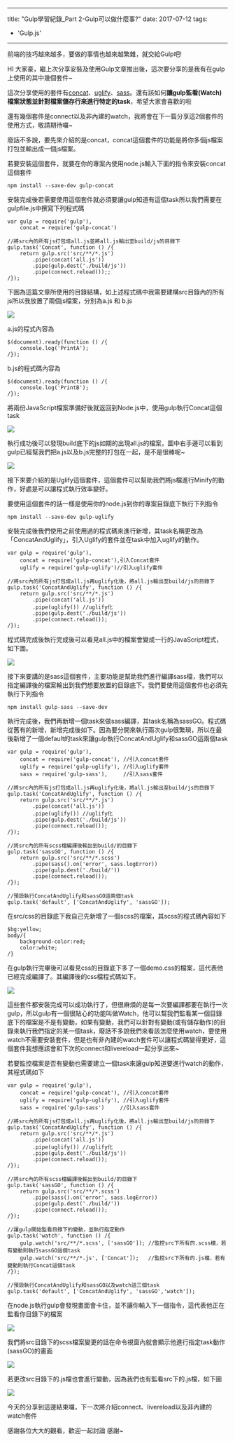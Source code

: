 
---
title: "Gulp學習紀錄_Part 2-Gulp可以做什麼事?"
date: 2017-07-12
tags: 
  - 'Gulp.js'
---

前端的技巧越來越多，要做的事情也越來越繁雜，就交給Gulp吧!

HI 大家豪，繼上次分享安裝及使用Gulp文章推出後，這次要分享的是我有在gulp上使用的其中幾個套件~

這次分享使用的套件有[concat](https://www.npmjs.com/package/gulp-concat/)、[uglify](https://www.npmjs.com/package/gulp-uglify/)、[sass](https://www.npmjs.com/package/gulp-sass/)。還有該如何**讓gulp監看(Watch)檔案狀態並針對檔案儲存行來進行特定的task**，希望大家會喜歡的啦

還有幾個套件是connect以及非內建的watch，我將會在下一篇分享這2個套件的使用方式，敬請期待囉~

廢話不多說，要先來介紹的是concat，concat這個套件的功能是將你多個js檔案打包並輸出成一個js檔案。

若要安裝這個套件，就要在你的專案內使用node.js輸入下面的指令來安裝concat這個套件

    npm install --save-dev gulp-concat

安裝完成後若需要使用這個套件就必須要讓gulp知道有這個task所以我們需要在gulpfile.js中撰寫下列程式碼

    var gulp = require('gulp'),
        concat = require('gulp-concat')
    
    //將src內的所有js打包成all.js並將all.js輸出至build/js的目錄下
    gulp.task('Concat', function () /{
        return gulp.src('src/**/*.js')
            .pipe(concat('all.js'))
            .pipe(gulp.dest('./build/js'))
            .pipe(connect.reload());;
    /});

下圖為這篇文章所使用的目錄結構，如上述程式碼中我需要建構src目錄內的所有js所以我放置了兩個js檔案，分別為a.js 和 b.js

![](/img/2017-233637/1499871805_35683.png)

a.js的程式內容為

    $(document).ready(function () /{
        console.log('PrintA');
    /});

b.js的程式碼內容為

    $(document).ready(function () /{
        console.log('PrintB');
    /});

將兩份JavaScript檔案準備好後就返回到Node.js中，使用gulp執行Concat這個task

![](/img/2017-233637/1499869317_95848.png)

執行成功後可以發現build底下的js如期的出現all.js的檔案，圖中右手邊可以看到gulp已經幫我們把a.js以及b.js完整的打包在一起，是不是很棒呢~

![](/img/2017-233637/1499871852_61883.png)

接下來要介紹的是Uglify這個套件，這個套件可以幫助我們將js檔進行Minify的動作，好處是可以讓程式執行效率變好。

要使用這個套件的話一樣是使用你的node.js到你的專案目錄底下執行下列指令

    npm install --save-dev gulp-uglify

安裝完成後我們使用之前使用過的程式碼來進行新增，其task名稱更改為「ConcatAndUglify」，引入Uglify的套件並在task中加入uglify的動作。

    var gulp = require('gulp'),
        concat = require('gulp-concat'),引入Concat套件
        uglify = require('gulp-uglify')//引入uglify套件
    
    //將src內的所有js打包成all.js再uglify化後，將all.js輸出至build/js的目錄下
    gulp.task('ConcatAndUglify', function () /{
        return gulp.src('src/**/*.js')
            .pipe(concat('all.js'))
            .pipe(uglify()) //uglify化
            .pipe(gulp.dest('./build/js'))
            .pipe(connect.reload());
    /});

程式碼完成後執行完成後可以看見all.js中的檔案會變成一行的JavaScript程式，如下圖。

![](/img/2017-233637/1499871767_29121.png)

接下來要講的是sass這個套件，主要功能是幫助我們進行編譯sass檔，我們可以指定編譯後的檔案輸出到我們想要放置的目錄底下。我們要使用這個套件也必須先執行下列指令

    npm install gulp-sass --save-dev

執行完成後，我們再新增一個task來做sass編譯，其task名稱為sassGO。程式碼從舊有的新增，新增完成後如下。因為要分開來執行兩次gulp很繁瑣，所以在最後新增了一個default的task來讓gulp執行ConcatAndUglify和sassGO這兩個task

    var gulp = require('gulp'),
        concat = require('gulp-concat'), //引入concat套件
        uglify = require('gulp-uglify'), //引入uglify套件
        sass = require('gulp-sass'),     //引入sass套件
    
    //將src內的所有js打包成all.js再uglify化後，將all.js輸出至build/js的目錄下
    gulp.task('ConcatAndUglify', function () /{
        return gulp.src('src/**/*.js')
            .pipe(concat('all.js'))
            .pipe(uglify()) //uglify化
            .pipe(gulp.dest('./build/js'))
            .pipe(connect.reload());
    /});
    
    //將src內的所有scss檔編譯後輸出到build/的目錄下
    gulp.task('sassGO', function () /{
        return gulp.src('src/**/*.scss')
            .pipe(sass().on('error', sass.logError))
            .pipe(gulp.dest('./build/'))
            .pipe(connect.reload());
    /});
    
    //預設執行ConcatAndUglify和sassGO這兩個task
    gulp.task('default', ['ConcatAndUglify', 'sassGO']);

在src/css的目錄底下我自己先新增了一個scss的檔案，其scss的程式碼內容如下

    $bg:yellow;
    body/{
        background-color:red;
        color:white;
    /}

在gulp執行完畢後可以看見css的目錄底下多了一個demo.css的檔案，這代表他已經完成編譯了。其編譯後的css檔程式碼如下。

![](/img/2017-233637/1499872068_43143.png)

這些套件都安裝完成可以成功執行了，但很麻煩的是每一次要編譯都要在執行一次gulp，所以gulp有一個很貼心的功能叫做Watch，他可以幫我們監看某一個目錄底下的檔案是不是有變動，如果有變動，我們可以針對有變動(或有儲存動作)的目錄來執行我們指定的某一個task，廢話不多說我們來看該怎麼使用watch，要使用watch不需要安裝套件，但是也有非內建的watch套件可以讓程式碼變得更好，這個套件我想應該會和下次的connect和livereload一起分享出來~

若要監控檔案是否有變動也需要建立一個task來讓gulp知道要進行watch的動作，其程式碼如下

    var gulp = require('gulp'),
        concat = require('gulp-concat'), //引入concat套件
        uglify = require('gulp-uglify'), //引入uglify套件
        sass = require('gulp-sass')     //引入sass套件
    
    //將src內的所有js打包成all.js再uglify化後，將all.js輸出至build/js的目錄下
    gulp.task('ConcatAndUglify', function () /{
        return gulp.src('src/**/*.js')
            .pipe(concat('all.js'))
            .pipe(uglify()) //uglify化
            .pipe(gulp.dest('./build/js'))
            .pipe(connect.reload());
    /});
    
    //將src內的所有scss檔編譯後輸出到build/的目錄下
    gulp.task('sassGO', function () /{
        return gulp.src('src/**/*.scss')
            .pipe(sass().on('error', sass.logError))
            .pipe(gulp.dest('./build/'))
            .pipe(connect.reload());
    /});
    
    //讓gulp開始監看目錄下的變動，並執行指定動作
    gulp.task('watch', function () /{
        gulp.watch('src/**/*.scss', ['sassGO']); //監控src下所有的.scss檔，若有變動則執行sassGO這個task
        gulp.watch('src/**/*.js', ['Concat']);   //監控src下所有的.js檔，若有變動則執行Concat這個task
    /});
    
    //預設執行ConcatAndUglify和sassGO以及watch這三個task
    gulp.task('default', ['ConcatAndUglify', 'sassGO','watch']);

在node.js執行gulp會發現畫面會卡住，並不讓你輸入下一個指令，這代表他正在監看你目錄下的檔案

![](/img/2017-233637/1499873560_01025.png)

我們將src目錄下的scss檔案變更的話在命令視窗內就會顯示他進行指定task動作(sassGO)的畫面

![](/img/2017-233637/1499873576_00622.png)

若更改src目錄下的.js檔也會進行變動，因為我們也有監看src下的.js檔，如下圖

![](/img/2017-233637/1499873656_98006.png)

今天的分享到這邊結束囉，下一次將介紹connect、livereload以及非內建的watch套件

感謝各位大大的觀看，歡迎一起討論 感謝~